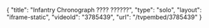 {
    "title": "Infantry Chronograph ???? ??????",
    "type": "solo",
    "layout": "iframe-static",
    "videoId": "3785439",
    "url": "\/tvpembed\/3785439"
}